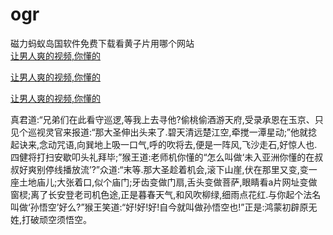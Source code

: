 # ogr
磁力蚂蚁岛国软件免费下载看黄子片用哪个网站
<br>
[让男人爽的视频,你懂的](http://akihgjzomrx.top/?tt)

[让男人爽的视频,你懂的](http://akihgjzomrx.top/?tt)

[让男人爽的视频,你懂的](http://akihgjzomrx.top/?tt)   
    
真君道:“兄弟们在此看守巡逻,等我上去寻他?偷桃偷酒游天府,受录承恩在玉京、只见个巡视灵官来报道:“那大圣伸出头来了.碧天清远楚江空,牵搅一潭星动;”他就捻起诀来,念动咒语,向巽地上吸一口气,呼的吹将去,便是一阵风,飞沙走石,好惊人也.四健将打扫安歇叩头礼拜毕;”猴王道:老师机你懂的“怎么叫做‘未入亚洲你懂的在叔叔好爽别停线播放流’?”众道:“末等.那大圣趁着机会,滚下山崖,伏在那里又变,变一座土地庙儿;大张着口,似个庙门;牙齿变做门扇,舌头变做菩萨,眼睛看a片网址变做窗棂;离了长安登老司机色途,正是暮春天气,和风吹柳绿,细雨点花红.与你起个法名叫做‘孙悟空’好么?”猴王笑道:“好!好!好!自今就叫做孙悟空也!”正是:鸿蒙初辟原无姓,打破顽空须悟空。
